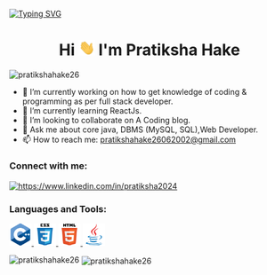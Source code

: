 
[![Typing SVG](https://readme-typing-svg.herokuapp.com?color=1A93F7&size=25&center=true&width=600&lines=Welcome+to+My+Repository)](https://git.io/typing-svg)


 <h1 align="center">Hi <img src="https://github.com/ankitwarbhe/ankitwarbhe/blob/master/Hi.gif" width="29px"> I'm Pratiksha Hake</h1>

<p align="left"> <img src="https://komarev.com/ghpvc/?username=pratikshahake26&label=Profile%20views&color=0e75b6&style=flat" alt="pratikshahake26" /> </p>


<!--
**pratikshahake26/pratikshahake26** is a ✨ _special_ ✨ repository because its `README.md` (this file) appears on your GitHub profile.
-->
- 🔭 I’m currently working on how to get knowledge of coding & programming as per full stack developer.
- 🌱 I’m currently learning ReactJs.
- 👯 I’m looking to collaborate on A Coding blog.
- 💬 Ask me about core java, DBMS (MySQL, SQL),Web Developer.
- 📫 How to reach me: pratikshahake26062002@gmail.com
<h3 align="left">Connect with me:</h3>
<p align="left">
<a href="https://linkedin.com/in/https://www.linkedin.com/in/linkedin.com/in/pratiksha2024" target="blank"><img align="center" src="https://raw.githubusercontent.com/rahuldkjain/github-profile-readme-generator/master/src/images/icons/Social/linked-in-alt.svg" alt="https://www.linkedin.com/in/pratiksha2024" height="30" width="40" /></a>
</p>
<h3 align="left">Languages and Tools:</h3>
<p align="left">  <a href="https://www.w3schools.com/cpp/" target="_blank" rel="noreferrer"> <img src="https://raw.githubusercontent.com/devicons/devicon/master/icons/cplusplus/cplusplus-original.svg" alt="cplusplus" width="40" height="40"/> </a> <a href="https://www.w3schools.com/css/" target="_blank" rel="noreferrer"> <img src="https://raw.githubusercontent.com/devicons/devicon/master/icons/css3/css3-original-wordmark.svg" alt="css3" width="40" height="40"/> </a> <a href="https://www.w3.org/html/" target="_blank" rel="noreferrer"> <img src="https://raw.githubusercontent.com/devicons/devicon/master/icons/html5/html5-original-wordmark.svg" alt="html5" width="40" height="40"/> </a> <a href="https://www.java.com" target="_blank" rel="noreferrer"> <img src="https://raw.githubusercontent.com/devicons/devicon/master/icons/java/java-original.svg" alt="java" width="40" height="40"/> </a> </p>

<p><img align="left" src="https://github-readme-stats.vercel.app/api/top-langs?username=pratikshahake26&show_icons=true&locale=en&layout=compact" alt="pratikshahake26" /></p>

<p>&nbsp;<img align="center" src="https://github-readme-stats.vercel.app/api?username=pratikshahake26&show_icons=true&locale=en" alt="pratikshahake26" /></p>
